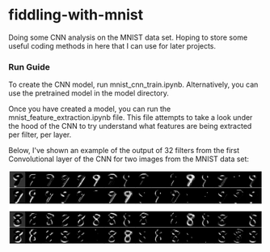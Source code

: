 # fiddling-with-mnist
Doing some CNN analysis on the MNIST data set. Hoping to store some useful coding methods in here that I can use for later projects. 

### Run Guide

To create the CNN model, run mnist_cnn_train.ipynb. Alternatively, you can use the pretrained model in the model directory. 

Once you have created a model, you can run the mnist_feature_extraction.ipynb file. This file attempts to take a look under the hood of
the CNN to try understand what features are being extracted per filter, per layer.

Below, I've shown an example of the output of 32 filters from the first Convolutional layer of the CNN for two images from the MNIST data set: 

![Example of extracted feautures](images/eg_features.PNG "Extracted Features")
